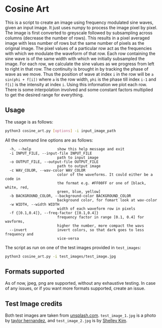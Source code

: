 # Cosine Art

This is a script to create an image using frequency modulated sine waves, given an input image. It just uses numpy to process the image pixel by pixel. The image is first converted to greyscale followed by subsampling across columns (decrease the number of rows). This results in a pixel averaged image with less number of rows but the same number of pixels as the original image. The pixel values of a particular row act as the frequencies with which we modulate the waveform of that  row. Each row containing the sine wave is of the same width with which we initially subsampled the image. For each row, we calculate the sine values as we progress from left to right in that row. The continuity is brought in by tracking the phase of wave as we move. Thus the position of wave at index `i` in the row will be `a sin(phi + f[i])` where `a` is the row width, `phi` is the phase till index `i-1` and `f[i]` is the intensity at index `i`. Using this information we plot each row. There is some interpolation involved and some constant factors multiplied to get the desired range for everything.

## Usage
The usage is as follows:
```bash
python3 cosine_art.py [options] -i input_image_path
```
All the command line options are as follows:
```
  -h, --help            show this help message and exit
  -i INPUT_FILE, --input-file INPUT_FILE
                        path to input image
  -o OUTPUT_FILE, --output-file OUTPUT_FILE
                        path to output image
  -c WAV_COLOR, --wav-color WAV_COLOR
                        color of the waveforms. It could either be a code in
                        the format e.g. #FF00FF or one of [black, white, red,
                        green, blue, yellow]
  -b BACKGROUND_COLOR, --background-color BACKGROUND_COLOR
                        background color, for fomart look at wav-color
  -w WIDTH, --width WIDTH
                        width of each waveform row in pixels
  -f {[0.1,0.4]}, --freq-factor {[0.1,0.4]}
                        frequency factor in range [0.1, 0.4] for wavforms,
                        higher the number, more compact the wavs
  --invert              invert colors, so that dark goes to less frequency and
                        vice-versa
```

The script as run on one of the test images provided in `test_images`:
```bash
python3 cosine_art.py -i test_images/test_image.jpg
```

## Formats supported
As of now, jpeg, png are supported, without any exhaustive testing. In case of any issues, or if you want more formats supported, create an issue.

## Test Image credits
Both test images are taken from [unsplash.com](unsplash.com). `test_image_1.jpg` is a photo by [taylor hernandez](https://unsplash.com/@taylormae), and `test_image_2.jpg` is by [Shelley Kim](https://unsplash.com/@shelleykim).
